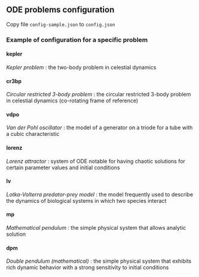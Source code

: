 ## ODE problems configuration

Copy file `config-sample.json` to `config.json`

### Example of configuration for a specific problem

#### kepler

_Kepler problem_
: the two-body problem in celestial dynamics

#### cr3bp

_Circular restricted 3-body problem_
: the circular restricted 3-body problem in celestial dynamics (co-rotating frame of reference)

#### vdpo

_Van der Pohl oscillator_
: the model of a generator on a triode for a tube with a cubic characteristic

#### lorenz

_Lorenz attractor_
: system of ODE notable for having chaotic solutions for certain parameter values and initial conditions

#### lv

_Lotka-Volterra predator-prey model_
: the model frequently used to describe the dynamics of biological systems in which two species interact

#### mp

_Mathematical pendulum_
: the simple physical system that allows analytic solution

#### dpm

_Double pendulum (mathematical)_
: the simple physical system that exhibits rich dynamic behavior with a strong sensitivity to initial conditions
